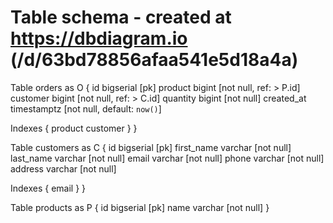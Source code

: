 # Table schema - created at https://dbdiagram.io (/d/63bd78856afaa541e5d18a4a)


Table orders as O {
  id bigserial [pk]
  product bigint [not null, ref: > P.id]
  customer bigint [not null, ref: > C.id] 
  quantity bigint [not null]
  created_at timestamptz [not null, default: `now()`]

  Indexes {
    product
    customer
  }
}

Table customers as C {
  id bigserial [pk]
  first_name varchar [not null]
  last_name varchar [not null]
  email varchar [not null]
  phone varchar [not null]
  address varchar [not null]

  Indexes {
    email
  }
}

Table products as P {
  id bigserial [pk]
  name varchar [not null]
}